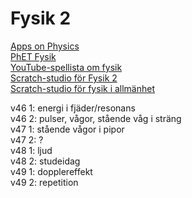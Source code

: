 # Fysik 2
[Apps on Physics](https://www.walter-fendt.de/html5/phen/)  
[PhET Fysik](https://phet.colorado.edu/en/simulations/filter?locale=sv&subjects=physics&type=html,prototype)  
[YouTube-spellista om fysik](https://www.youtube.com/playlist?list=PLUx1NFKWh2OGMSiIEH2w4P-HaR8j6CyW5)  
[Scratch-studio för Fysik 2](https://scratch.mit.edu/studios/33395332)  
[Scratch-studio för fysik i allmänhet](https://scratch.mit.edu/studios/243209)

v46 1: energi i fjäder/resonans  
v46 2: pulser, vågor, stående våg i sträng  
v47 1: stående vågor i pipor  
v47 2: ?  
v48 1: ljud  
v48 2: studeidag  
v49 1: dopplereffekt  
v49 2: repetition  
